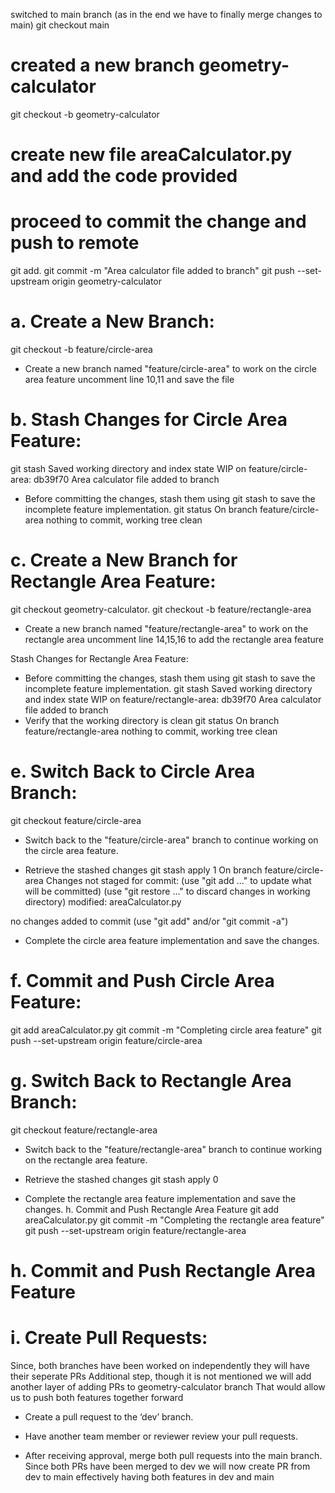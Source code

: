 switched to main branch
(as in the end we have to finally merge changes to main)
git checkout main

# created a new branch geometry-calculator
git checkout -b geometry-calculator

# create new file areaCalculator.py and add the code provided

# proceed to commit the change and push to remote
git add.
git commit -m "Area calculator file added to branch"
git push --set-upstream origin geometry-calculator

# a. Create a New Branch:
git checkout -b feature/circle-area
- Create a new branch named "feature/circle-area" to work on the circle area feature
uncomment line 10,11 and save the file

# b. Stash Changes for Circle Area Feature:
git stash
Saved working directory and index state WIP on feature/circle-area: db39f70 Area calculator file added to branch

- Before committing the changes, stash them using git stash to save the incomplete feature implementation.
git status
On branch feature/circle-area
nothing to commit, working tree clean

# c. Create a New Branch for Rectangle Area Feature:
git checkout geometry-calculator.
git checkout -b feature/rectangle-area
- Create a new branch named "feature/rectangle-area" to work on the rectangle area
uncomment line 14,15,16 to add the rectangle area feature

Stash Changes for Rectangle Area Feature:

- Before committing the changes, stash them using git stash to save the incomplete feature implementation.
git stash
Saved working directory and index state WIP on feature/rectangle-area: db39f70 Area calculator file added to branch
- Verify that the working directory is clean
git status
On branch feature/rectangle-area
nothing to commit, working tree clean

# e. Switch Back to Circle Area Branch:
git checkout feature/circle-area
- Switch back to the "feature/circle-area" branch to continue working on the circle area feature.

- Retrieve the stashed changes
git stash apply 1
On branch feature/circle-area
Changes not staged for commit:
  (use "git add <file>..." to update what will be committed)
  (use "git restore <file>..." to discard changes in working directory)
        modified:   areaCalculator.py

no changes added to commit (use "git add" and/or "git commit -a")
- Complete the circle area feature implementation and save the changes.

# f. Commit and Push Circle Area Feature:
git add areaCalculator.py
git commit -m "Completing circle area feature"
git push --set-upstream origin feature/circle-area

# g. Switch Back to Rectangle Area Branch:
git checkout feature/rectangle-area
- Switch back to the "feature/rectangle-area" branch to continue working on the rectangle area feature.

- Retrieve the stashed changes
git stash apply 0
- Complete the rectangle area feature implementation and save the changes. h. Commit and Push Rectangle Area Feature
git add areaCalculator.py
git commit -m "Completing the rectangle area feature"
git push --set-upstream origin feature/rectangle-area

# h. Commit and Push Rectangle Area Feature

# i. Create Pull Requests:
Since, both branches have been worked on independently they will have their seperate PRs
Additional step, though it is not mentioned we will add another layer of adding PRs to geometry-calculator branch
That would allow us to push both features together forward
- Create a pull request to the ‘dev’ branch.

- Have another team member or reviewer review your pull requests. 
- After receiving approval, merge both pull requests into the main branch.
Since both PRs have been merged to dev we will now create PR from dev to main effectively having both features in dev and main
